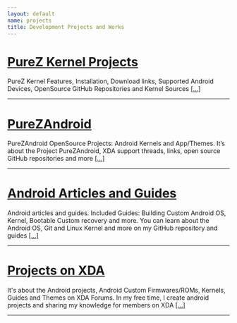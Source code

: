 ```yaml
---
layout: default
name: projects
title: Development Projects and Works
---
```


# [PureZ Kernel Projects](project/purez-kernel.md)
PureZ Kernel Features, Installation, Download links, Supported Android Devices, OpenSource GitHub Repositories and Kernel Sources [[...]](project/purez-kernel.html)

----

# [PureZAndroid](project/purezandroid-projects.md)
PureZAndroid OpenSource Projects: Android Kernels and App/Themes. It’s about the Project PureZAndroid, XDA support threads, links, open source GitHub repositories and more [[...]](project/purezandroid-projects.html)

----

# [Android Articles and Guides](project/android-articles.md)
Android articles and guides. Included Guides: Building Custom Android OS, Kernel, Bootable Custom recovery and more. You can learn about the Android OS, Git and Linux Kernel and more on my GitHub repository and guides [[...]](project/android-articles.html)

----

# [Projects on XDA](project/xda-threads-collection.md)
It's about the Android projects, Android Custom Firmwares/ROMs, Kernels, Guides and Themes on XDA Forums. In my free time, I create android projects and sharing my knowledge for members on XDA [[...]](project/xda-threads-collection.html)

----

